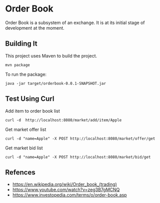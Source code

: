 # Order Book
Order Book is a subsystem of an exchange. It is at its initial stage of development at the moment.

## Building It

This project uses Maven to build the project.

```
mvn package
```

To run the package:

```
java -jar target/orderbook-0.0.1-SNAPSHOT.jar
```

## Test Using Curl

Add item to order book list
```
curl -d  http://localhost:8080/market/add/item/Apple
```

Get market offer list
```
curl -d "name=Apple" -X POST http://localhost:8080/market/offer/get
```

Get market bid list
```
curl -d "name=Apple" -X POST http://localhost:8080/market/bid/get
```




## Refences

- https://en.wikipedia.org/wiki/Order_book_(trading)
- https://www.youtube.com/watch?v=zeg3B7gMCNQ
- https://www.investopedia.com/terms/o/order-book.asp
